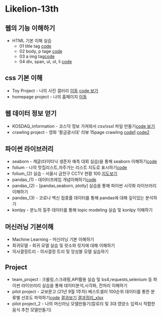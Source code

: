 # Likelion-13th


## 웹의 기능 이해하기
* HTML 기본 이해 실습
  * 01 title tag [code](https://github.com/Jeonyeseul02/Likelion-13th/blob/main/01_web_html/01_html_title.html)
  * 02 body, p tage [code](https://github.com/Jeonyeseul02/Likelion-13th/blob/main/01_web_html/02_html_body_p.html)
  * 03 a img tag[code](https://github.com/Jeonyeseul02/Likelion-13th/blob/main/01_web_html/03_html_link_img.html)
  * 04 div, span, ul, ol, li [code](https://github.com/Jeonyeseul02/Likelion-13th/blob/main/01_web_html/04_html.div_span.html)
  
## css 기본 이해
 * Toy Project - 나의 사진 갤러리 [이동](https://jeonyeseul02.github.io/Likelion-13th/02_css.gallery/14_img_gallery.html) [code 보기](https://github.com/Jeonyeseul02/Likelion-13th/blob/main/02_css.gallery/14_img_gallery.html)
 * homepage project - 나의 홈페이지 [이동](https://jeonyeseul02.github.io/Likelion-13th/00_mywork/main.html)

## 웹 데이터 정보 얻기
 * KOSDAQ_information - 코스닥 정보 가져와서 csv/xsxl 파일 만들기[code 보기](https://github.com/Jeonyeseul02/Likelion-13th/blob/main/03_kosdaq_data/KOSDAQ_GET.py)
 * crawling project  - 영화 '황금광시대' 리뷰 15page crawling [code1](https://github.com/Jeonyeseul02/Likelion-13th/blob/main/04_web_data_crawling/13-1_homework.py) [code2](https://github.com/Jeonyeseul02/Likelion-13th/blob/main/04_web_data_crawling/13-2_homework.py)


## 파이썬 라이브러리
* seaborn - 캐글(타이타닉 생존자 예측 대회 실습)을 통해 seaborn 이해하기[code](https://github.com/Jeonyeseul02/Likelion-13th/blob/main/05_python_library/seaborn/210915_titanic.ipynb)
* folium - 나의 맛집리스트,자주가는 리스트 지도로 표시하기[code](https://github.com/Jeonyeseul02/Likelion-13th/blob/main/06_folium/Untitled17.ipynb)
* folium_(2) 실습 - 서울시 금천구 CCTV 현황 100 [지도보기](https://jeonyeseul02.github.io/Likelion-13th/seoul_금천구_CCTV.html)
* pandas_(1) - 데이터프레임 개념이해하기[code](https://github.com/Jeonyeseul02/Likelion-13th/blob/main/05_(1)_python_library/pandas.ipynb)
* pandas_(2) - [pandas,seaborn, plotly] 실습을 통해 파이썬 시각화 라이브러리 이해하기
* pandas_(3) - 코로나 백신 접종률 데이터를 통해 pandas에 대해 깊이있는 분석하기
* konlpy - 분노의 질주 데이터를 통해 topic modeling 실습 및 konlpy 이해하기

## 머신러닝 기본이해
* Machine Learning - 머신러닝 기본 이해하기 
* 회귀모델 - 회귀 모델 실습 및 랏소와 릿지에 대해 이해하기
* 의사결정트리 - 의사결정 트리 및 앙상블 모델 실습하기

## Project
* team_project : 크롤링,스크래핑,API활용 실습 및 bs4,requests,selenium 등 파이썬 라이브러리 실습을 통해 데이터분석,시각화, 전처리 이해하기
* pilot project - 교보문고 (21년 9월 1주차) 베스트셀러 100순위 데이터를 통한 분류별 선호도 파악하기[code](https://github.com/Jeonyeseul02/Likelion-13th/blob/main/04_web_data_crawling/pilot_project_%EC%A0%84%EC%98%88%EC%8A%AC.ipynb) [결과보기](https://github.com/Jeonyeseul02/Likelion-13th/blob/main/04_web_data_crawling/%EA%B5%90%EB%B3%B4%EB%AC%B8%EA%B3%A0_%EB%B2%A0%EC%8A%A4%ED%8A%B8%EC%85%80%EB%9F%AC_100.csv)  [결과정리_xlsx](https://github.com/Jeonyeseul02/Likelion-13th/blob/main/04_web_data_crawling/%EA%B5%90%EB%B3%B4%EB%AC%B8%EA%B3%A0_%EB%B2%A0%EC%8A%A4%ED%8A%B8%EC%85%80%EB%9F%AC_100.xlsx)
* pilot project_2 - 나의 머신러닝 모델만들기(칼로리 및 3대 영양소 입력시 적합한 음식 추천 모델만들기) 
